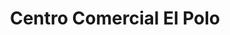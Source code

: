 ---
title: "Centro Comercial El Polo"
url: /santiago-de-surco/centro-comercial-el-polo/
shop: Einkaufszentrum
---
